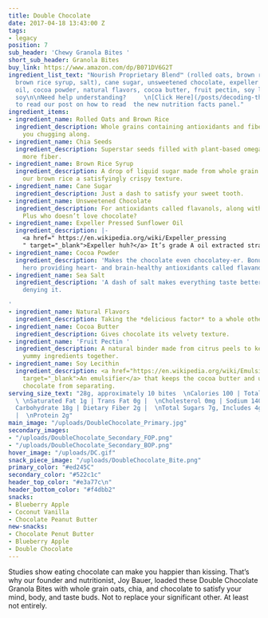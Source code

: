 ```yaml
---
title: Double Chocolate
date: 2017-04-18 13:43:00 Z
tags:
- legacy
position: 7
sub_header: 'Chewy Granola Bites '
short_sub_header: Granola Bites
buy_link: https://www.amazon.com/dp/B071DV6G2T
ingredient_list_text: "Nourish Proprietary Blend™ (rolled oats, brown rice, chia seeds,
  brown rice syrup, salt), cane sugar, unsweetened chocolate, expeller pressed sunflower
  oil, cocoa powder, natural flavors, cocoa butter, fruit pectin, soy lecithin\n\nContains:
  soy\n\nNeed help understanding?     \n[Click Here](/posts/decoding-the-nutrition-facts-panel)
  to read our post on how to read  the new nutrition facts panel."
ingredient_items:
- ingredient_name: Rolled Oats and Brown Rice
  ingredient_description: Whole grains containing antioxidants and fiber that keep
    you chugging along.
- ingredient_name: Chia Seeds
  ingredient_description: Superstar seeds filled with plant-based omega-3 fats and
    more fiber.
- ingredient_name: Brown Rice Syrup
  ingredient_description: A drop of liquid sugar made from whole grain rice, giving
    our brown rice a satisfyingly crispy texture.
- ingredient_name: Cane Sugar
  ingredient_description: Just a dash to satisfy your sweet tooth.
- ingredient_name: Unsweetened Chocolate
  ingredient_description: For antioxidants called flavanols, along with some fiber.
    Plus who doesn’t love chocolate?
- ingredient_name: Expeller Pressed Sunflower Oil
  ingredient_description: |-
    <a href=" https://en.wikipedia.org/wiki/Expeller_pressing
    " target="_blank">Expeller huh?</a> It’s grade A oil extracted straight from sunflower seeds without using chemicals.
- ingredient_name: Cocoa Powder
  ingredient_description: 'Makes the chocolate even chocolatey-er. Bonus: it’s a health
    hero providing heart- and brain-healthy antioxidants called flavanols.'
- ingredient_name: Sea Salt
  ingredient_description: 'A dash of salt makes everything taste better, there’s no
    denying it.

'
- ingredient_name: Natural Flavors
  ingredient_description: Taking the *delicious factor* to a whole other level.
- ingredient_name: Cocoa Butter
  ingredient_description: Gives chocolate its velvety texture.
- ingredient_name: 'Fruit Pectin '
  ingredient_description: A natural binder made from citrus peels to keep all our
    yummy ingredients together.
- ingredient_name: Soy Lecithin
  ingredient_description: <a href="https://en.wikipedia.org/wiki/Emulsion#Emulsifiers"
    target="_blank">An emulsifier</a> that keeps the cocoa butter and unsweetened
    chocolate from separating.
serving_size_text: "28g, approximately 10 bites  \nCalories 100 | Total Fat 3.5g |
  \ \nSaturated Fat 1g | Trans Fat 0g |  \nCholesterol 0mg | Sodium 140mg |  \nTotal
  Carbohydrate 18g | Dietary Fiber 2g |  \nTotal Sugars 7g, Includes 4g Added Sugars
  |  \nProtein 2g"
main_image: "/uploads/DoubleChocolate_Primary.jpg"
secondary_images:
- "/uploads/DoubleChocolate_Secondary_FOP.png"
- "/uploads/DoubleChocolate_Secondary_BOP.png"
hover_image: "/uploads/DC.gif"
snack_piece_image: "/uploads/DoubleChocolate_Bite.png"
primary_color: "#ed245C"
secondary_color: "#522c1c"
header_top_color: "#e3a77c\n"
header_bottom_color: "#f4dbb2"
snacks:
- Blueberry Apple
- Coconut Vanilla
- Chocolate Peanut Butter
new-snacks:
- Chocolate Penut Butter
- Blueberry Apple
- Double Chocolate
---
```


Studies show eating chocolate can make you happier than kissing. That’s why our founder and nutritionist, Joy Bauer, loaded these Double Chocolate Granola Bites with whole grain oats, chia, and chocolate to satisfy your mind, body, and taste buds. Not to replace your significant other. At least not entirely.